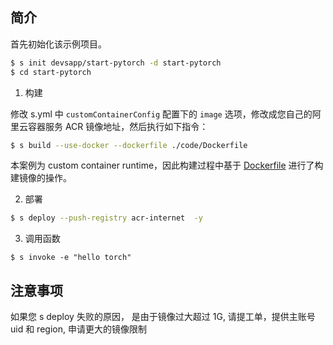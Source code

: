 ## 简介

首先初始化该示例项目。

```bash
$ s init devsapp/start-pytorch -d start-pytorch
$ cd start-pytorch
```

1. 构建

修改 s.yml 中 `customContainerConfig` 配置下的 `image` 选项，修改成您自己的阿里云容器服务 ACR 镜像地址，然后执行如下指令：

```bash
$ s build --use-docker --dockerfile ./code/Dockerfile
```

本案例为 custom container runtime，因此构建过程中基于 [Dockerfile](./Dockerfile) 进行了构建镜像的操作。

2. 部署

```bash
$ s deploy --push-registry acr-internet  -y
```

3. 调用函数

```
$ s invoke -e "hello torch"
```

## 注意事项

如果您 s deploy 失败的原因， 是由于镜像过大超过 1G, 请提工单，提供主账号 uid 和 region, 申请更大的镜像限制
